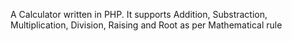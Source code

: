 A Calculator written in PHP. It supports Addition, Substraction, Multiplication, Division, Raising and Root as per Mathematical rule
 
